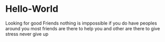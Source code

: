 # Hello-World
Looking for good Friends 
nothing is imppossible if you do have peoples around you
most friends are there to help you and other are there to give stress
never give up
